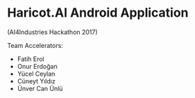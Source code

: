 # Haricot.AI Android Application 
(AI4Industries Hackathon 2017)

Team Accelerators:
* Fatih Erol
* Onur Erdoğan
* Yücel Ceylan
* Cüneyt Yıldız
* Ünver Can Ünlü
